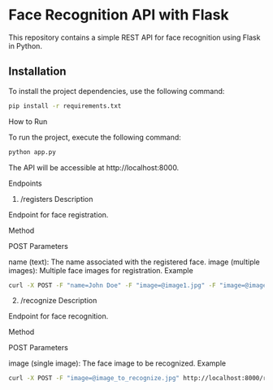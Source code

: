 # Face Recognition API with Flask

This repository contains a simple REST API for face recognition using Flask in Python.

## Installation

To install the project dependencies, use the following command:

```bash
pip install -r requirements.txt
```
How to Run

To run the project, execute the following command:

```bash
python app.py
```

The API will be accessible at http://localhost:8000.

Endpoints

1. /registers
Description

Endpoint for face registration.

Method

POST
Parameters

name (text): The name associated with the registered face.
image (multiple images): Multiple face images for registration.
Example

```bash
curl -X POST -F "name=John Doe" -F "image=@image1.jpg" -F "image=@image2.jpg" http://localhost:5000/registers
```
2. /recognize
Description

Endpoint for face recognition.

Method

POST
Parameters

image (single image): The face image to be recognized.
Example

```bash
curl -X POST -F "image=@image_to_recognize.jpg" http://localhost:8000/recognize
```
